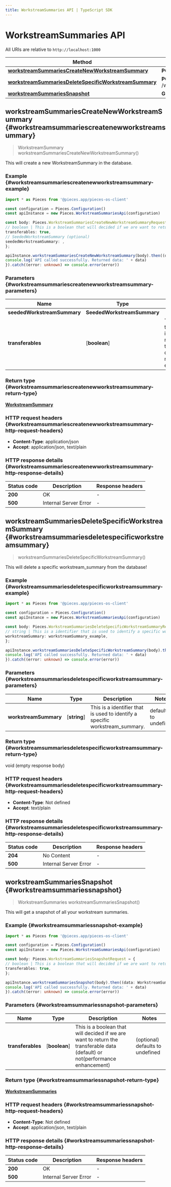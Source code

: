 ```yaml
---
title: WorkstreamSummaries API | TypeScript SDK
---
```


# WorkstreamSummaries API

All URIs are relative to `http://localhost:1000`

Method | HTTP request | Description
------------- | ------------- | -------------
[**workstreamSummariesCreateNewWorkstreamSummary**](WorkstreamSummariesApi#workstreamsummariescreatenewworkstreamsummary) | **POST** /workstream_summaries/create | /workstream_summaries/create [POST]
[**workstreamSummariesDeleteSpecificWorkstreamSummary**](WorkstreamSummariesApi#workstreamsummariesdeletespecificworkstreamsummary) | **POST** /workstream_summaries/\{workstream_summary\}/delete | /workstream_summaries/\{workstream_summary\}/delete [POST]
[**workstreamSummariesSnapshot**](WorkstreamSummariesApi#workstreamsummariessnapshot) | **GET** /workstream_summaries | /workstream_summaries [GET]


## **workstreamSummariesCreateNewWorkstreamSummary** {#workstreamsummariescreatenewworkstreamsummary}
> WorkstreamSummary workstreamSummariesCreateNewWorkstreamSummary()

This will create a new WorkstreamSummary in the database.

### Example {#workstreamsummariescreatenewworkstreamsummary-example}

```typescript
import * as Pieces from '@pieces.app/pieces-os-client'

const configuration = Pieces.Configuration()
const apiInstance = new Pieces.WorkstreamSummariesApi(configuration)

const body: Pieces.WorkstreamSummariesCreateNewWorkstreamSummaryRequest = {
// boolean | This is a boolean that will decided if we are want to return the transferable data (default) or not(performance enhancement) (optional)
transferables: true,
// SeededWorkstreamSummary (optional)
seededWorkstreamSummary: ,
};

apiInstance.workstreamSummariesCreateNewWorkstreamSummary(body).then((data: WorkstreamSummary) => {
console.log('API called successfully. Returned data: ' + data)
}).catch((error: unknown) => console.error(error))
```

### Parameters {#workstreamsummariescreatenewworkstreamsummary-parameters}


Name | Type | Description  | Notes
------------- | ------------- | ------------- | -------------
 **seededWorkstreamSummary** | **SeededWorkstreamSummary**|  |
 **transferables** | [**boolean**] | This is a boolean that will decided if we are want to return the transferable data (default) or not(performance enhancement) | (optional) defaults to undefined


### Return type {#workstreamsummariescreatenewworkstreamsummary-return-type}

[**WorkstreamSummary**](../models/WorkstreamSummary)

### HTTP request headers {#workstreamsummariescreatenewworkstreamsummary-http-request-headers}

- **Content-Type**: application/json
- **Accept**: application/json, text/plain


### HTTP response details {#workstreamsummariescreatenewworkstreamsummary-http-response-details}
| Status code | Description | Response headers
|-------------|-------------|------------------
**200** | OK |  -  |
**500** | Internal Server Error |  -  |

## **workstreamSummariesDeleteSpecificWorkstreamSummary** {#workstreamsummariesdeletespecificworkstreamsummary}
> workstreamSummariesDeleteSpecificWorkstreamSummary()

This will delete a specific workstream_summary from the database!

### Example {#workstreamsummariesdeletespecificworkstreamsummary-example}

```typescript
import * as Pieces from '@pieces.app/pieces-os-client'

const configuration = Pieces.Configuration()
const apiInstance = new Pieces.WorkstreamSummariesApi(configuration)

const body: Pieces.WorkstreamSummariesDeleteSpecificWorkstreamSummaryRequest = {
// string | This is a identifier that is used to identify a specific workstream_summary.
workstreamSummary: workstreamSummary_example,
};

apiInstance.workstreamSummariesDeleteSpecificWorkstreamSummary(body).then((data: void (empty response body)) => {
console.log('API called successfully. Returned data: ' + data)
}).catch((error: unknown) => console.error(error))
```

### Parameters {#workstreamsummariesdeletespecificworkstreamsummary-parameters}


Name | Type | Description  | Notes
------------- | ------------- | ------------- | -------------
 **workstreamSummary** | [**string**] | This is a identifier that is used to identify a specific workstream_summary. | defaults to undefined


### Return type {#workstreamsummariesdeletespecificworkstreamsummary-return-type}

void (empty response body)

### HTTP request headers {#workstreamsummariesdeletespecificworkstreamsummary-http-request-headers}

- **Content-Type**: Not defined
- **Accept**: text/plain


### HTTP response details {#workstreamsummariesdeletespecificworkstreamsummary-http-response-details}
| Status code | Description | Response headers
|-------------|-------------|------------------
**204** | No Content |  -  |
**500** | Internal Server Error |  -  |

## **workstreamSummariesSnapshot** {#workstreamsummariessnapshot}
> WorkstreamSummaries workstreamSummariesSnapshot()

This will get a snapshot of all your workstream summaries.

### Example {#workstreamsummariessnapshot-example}

```typescript
import * as Pieces from '@pieces.app/pieces-os-client'

const configuration = Pieces.Configuration()
const apiInstance = new Pieces.WorkstreamSummariesApi(configuration)

const body: Pieces.WorkstreamSummariesSnapshotRequest = {
// boolean | This is a boolean that will decided if we are want to return the transferable data (default) or not(performance enhancement) (optional)
transferables: true,
};

apiInstance.workstreamSummariesSnapshot(body).then((data: WorkstreamSummaries) => {
console.log('API called successfully. Returned data: ' + data)
}).catch((error: unknown) => console.error(error))
```

### Parameters {#workstreamsummariessnapshot-parameters}


Name | Type | Description  | Notes
------------- | ------------- | ------------- | -------------
 **transferables** | [**boolean**] | This is a boolean that will decided if we are want to return the transferable data (default) or not(performance enhancement) | (optional) defaults to undefined


### Return type {#workstreamsummariessnapshot-return-type}

[**WorkstreamSummaries**](../models/WorkstreamSummaries)

### HTTP request headers {#workstreamsummariessnapshot-http-request-headers}

- **Content-Type**: Not defined
- **Accept**: application/json, text/plain


### HTTP response details {#workstreamsummariessnapshot-http-response-details}
| Status code | Description | Response headers
|-------------|-------------|------------------
**200** | OK |  -  |
**500** | Internal Server Error |  -  |


